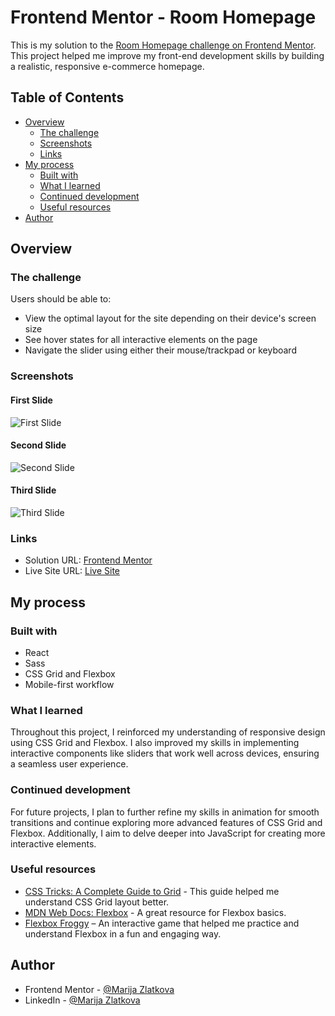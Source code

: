# Frontend Mentor - Room Homepage

This is my solution to the [Room Homepage challenge on Frontend Mentor](https://www.frontendmentor.io/challenges/room-homepage-BtdBY_ENq). This project helped me improve my front-end development skills by building a realistic, responsive e-commerce homepage.

## Table of Contents

- [Overview](#overview)
  - [The challenge](#the-challenge)
  - [Screenshots](#screenshots)
  - [Links](#links)
- [My process](#my-process)
  - [Built with](#built-with)
  - [What I learned](#what-i-learned)
  - [Continued development](#continued-development)
  - [Useful resources](#useful-resources)
- [Author](#author)

## Overview

### The challenge

Users should be able to:

- View the optimal layout for the site depending on their device's screen size
- See hover states for all interactive elements on the page
- Navigate the slider using either their mouse/trackpad or keyboard

### Screenshots

#### First Slide

![First Slide](https://i.imgur.com/2SUEHXp.png)

#### Second Slide

![Second Slide](https://i.imgur.com/gfhgytx.png)

#### Third Slide

![Third Slide](https://i.imgur.com/ykk4H2d.png)

### Links

- Solution URL: [Frontend Mentor](https://www.frontendmentor.io/solutions/room-homepage---responsive-web-application-build-with-react-and-sass--s-Ip7kyFe)
- Live Site URL: [Live Site](https://room-homepage-react.vercel.app)

## My process

### Built with

- React
- Sass
- CSS Grid and Flexbox
- Mobile-first workflow

### What I learned

Throughout this project, I reinforced my understanding of responsive design using CSS Grid and Flexbox. I also improved my skills in implementing interactive components like sliders that work well across devices, ensuring a seamless user experience.

### Continued development

For future projects, I plan to further refine my skills in animation for smooth transitions and continue exploring more advanced features of CSS Grid and Flexbox. Additionally, I aim to delve deeper into JavaScript for creating more interactive elements.

### Useful resources

- [CSS Tricks: A Complete Guide to Grid](https://css-tricks.com/snippets/css/complete-guide-grid/) - This guide helped me understand CSS Grid layout better.
- [MDN Web Docs: Flexbox](https://developer.mozilla.org/en-US/docs/Web/CSS/CSS_Flexible_Box_Layout/Basic_Concepts_of_Flexbox) - A great resource for Flexbox basics.
- [Flexbox Froggy](https://flexboxfroggy.com/) – An interactive game that helped me practice and understand Flexbox in a fun and engaging way.

## Author

- Frontend Mentor - [@Marija Zlatkova](https://www.frontendmentor.io/profile/marijazlatkova)
- LinkedIn - [@Marija Zlatkova](https://www.linkedin.com/in/marijazlatkova)
